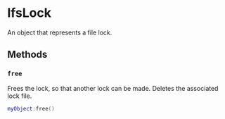 # lfsLock
<div class="search_terms" style="display: none">lfslock</div>

<!---
	This file is autogenerated. Do not edit this file manually. Your changes will be ignored.
	More information: https://github.com/MWSE/MWSE/tree/master/docs
-->

An object that represents a file lock.

## Methods

### `free`
<div class="search_terms" style="display: none">free</div>

Frees the lock, so that another lock can be made. Deletes the associated lock file.

```lua
myObject:free()
```

